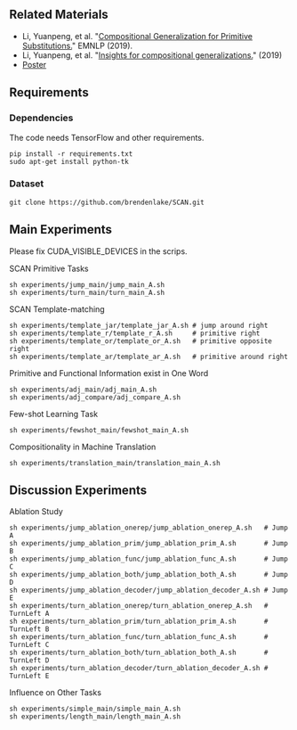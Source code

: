 ## Related Materials

- Li, Yuanpeng, et al. "[Compositional Generalization for Primitive Substitutions.](https://arxiv.org/pdf/1910.02612.pdf)" EMNLP (2019).
- Li, Yuanpeng, et al. "[Insights for compositional generalizations.](http://bit.ly/2ON8eg2)" (2019)
- [Poster](http://bit.ly/347VdC6)

## Requirements
### Dependencies
The code needs TensorFlow and other requirements.
```
pip install -r requirements.txt
sudo apt-get install python-tk
```

### Dataset
```
git clone https://github.com/brendenlake/SCAN.git
```

## Main Experiments
Please fix CUDA_VISIBLE_DEVICES in the scrips.

SCAN Primitive Tasks
```
sh experiments/jump_main/jump_main_A.sh
sh experiments/turn_main/turn_main_A.sh
```

SCAN Template-matching
```
sh experiments/template_jar/template_jar_A.sh # jump around right
sh experiments/template_r/template_r_A.sh     # primitive right
sh experiments/template_or/template_or_A.sh   # primitive opposite right
sh experiments/template_ar/template_ar_A.sh   # primitive around right
```

Primitive and Functional Information exist in One Word
```
sh experiments/adj_main/adj_main_A.sh
sh experiments/adj_compare/adj_compare_A.sh
```

Few-shot Learning Task
```
sh experiments/fewshot_main/fewshot_main_A.sh
```

Compositionality in Machine Translation
```
sh experiments/translation_main/translation_main_A.sh
```

## Discussion Experiments
Ablation Study
```
sh experiments/jump_ablation_onerep/jump_ablation_onerep_A.sh   # Jump A
sh experiments/jump_ablation_prim/jump_ablation_prim_A.sh       # Jump B
sh experiments/jump_ablation_func/jump_ablation_func_A.sh       # Jump C
sh experiments/jump_ablation_both/jump_ablation_both_A.sh       # Jump D
sh experiments/jump_ablation_decoder/jump_ablation_decoder_A.sh # Jump E
sh experiments/turn_ablation_onerep/turn_ablation_onerep_A.sh   # TurnLeft A
sh experiments/turn_ablation_prim/turn_ablation_prim_A.sh       # TurnLeft B
sh experiments/turn_ablation_func/turn_ablation_func_A.sh       # TurnLeft C
sh experiments/turn_ablation_both/turn_ablation_both_A.sh       # TurnLeft D
sh experiments/turn_ablation_decoder/turn_ablation_decoder_A.sh # TurnLeft E
```

Influence on Other Tasks
```
sh experiments/simple_main/simple_main_A.sh
sh experiments/length_main/length_main_A.sh
```